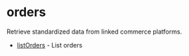 # orders

Retrieve standardized data from linked commerce platforms.


* [listOrders](listorders.md) - List orders